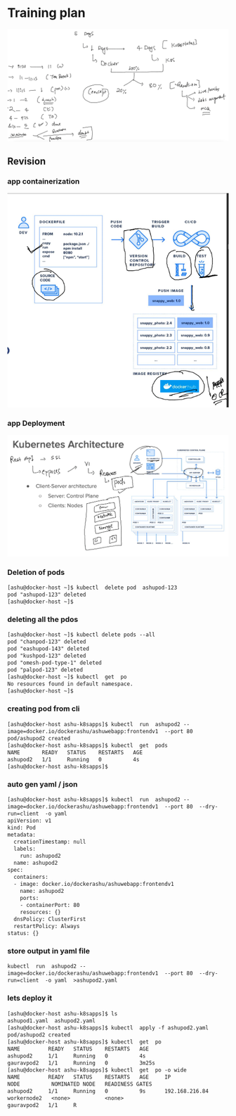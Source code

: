# Training plan 

<img src="plan.png">

## Revision 

### app containerization 

<img src="appc.png">

### app Deployment 

<img src="appd.png">

### Deletion of pods 

```
[ashu@docker-host ~]$ kubectl  delete pod  ashupod-123 
pod "ashupod-123" deleted
[ashu@docker-host ~]$
```

### deleting all the pdos 

```
[ashu@docker-host ~]$ kubectl delete pods --all
pod "chanpod-123" deleted
pod "eashupod-143" deleted
pod "kushpod-123" deleted
pod "omesh-pod-type-1" deleted
pod "palpod-123" deleted
[ashu@docker-host ~]$ kubectl  get  po
No resources found in default namespace.
[ashu@docker-host ~]$ 

```

### creating pod from cli 

```
[ashu@docker-host ashu-k8sapps]$ kubectl  run  ashupod2 --image=docker.io/dockerashu/ashuwebapp:frontendv1  --port 80  
pod/ashupod2 created
[ashu@docker-host ashu-k8sapps]$ kubectl  get  pods
NAME       READY   STATUS    RESTARTS   AGE
ashupod2   1/1     Running   0          4s
[ashu@docker-host ashu-k8sapps]$ 

```

### auto gen yaml / json 

```
[ashu@docker-host ashu-k8sapps]$ kubectl  run  ashupod2 --image=docker.io/dockerashu/ashuwebapp:frontendv1  --port 80  --dry-run=client  -o yaml 
apiVersion: v1
kind: Pod
metadata:
  creationTimestamp: null
  labels:
    run: ashupod2
  name: ashupod2
spec:
  containers:
  - image: docker.io/dockerashu/ashuwebapp:frontendv1
    name: ashupod2
    ports:
    - containerPort: 80
    resources: {}
  dnsPolicy: ClusterFirst
  restartPolicy: Always
status: {}
```

### store output in yaml file 

```
kubectl  run  ashupod2 --image=docker.io/dockerashu/ashuwebapp:frontendv1  --port 80  --dry-run=client  -o yaml  >ashupod2.yaml
```

### lets deploy it 

```
[ashu@docker-host ashu-k8sapps]$ ls
ashupod1.yaml  ashupod2.yaml
[ashu@docker-host ashu-k8sapps]$ kubectl  apply -f ashupod2.yaml 
pod/ashupod2 created
[ashu@docker-host ashu-k8sapps]$ kubectl  get  po
NAME         READY   STATUS    RESTARTS   AGE
ashupod2     1/1     Running   0          4s
gauravpod2   1/1     Running   0          3m25s
[ashu@docker-host ashu-k8sapps]$ kubectl  get  po -o wide
NAME         READY   STATUS    RESTARTS   AGE     IP               NODE          NOMINATED NODE   READINESS GATES
ashupod2     1/1     Running   0          9s      192.168.216.84   workernode2   <none>           <none>
gauravpod2   1/1     R
```




